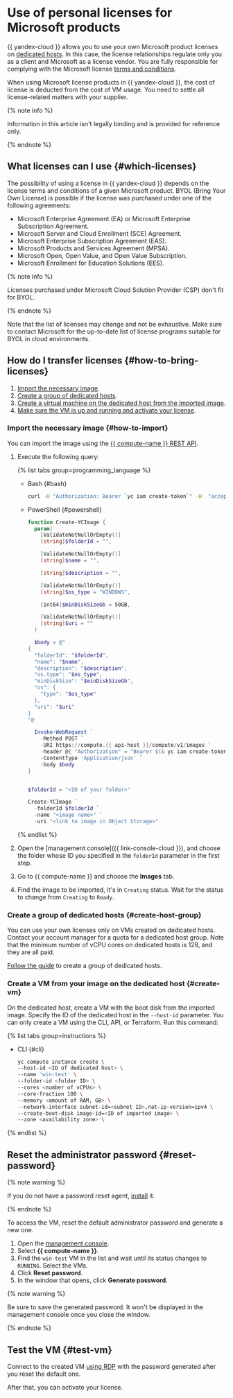 # Use of personal licenses for Microsoft products

{{ yandex-cloud }} allows you to use your own Microsoft product licenses on [dedicated hosts](../compute/concepts/dedicated-host.md). In this case, the license relationships regulate only you as a client and Microsoft as a license vendor. You are fully responsible for complying with the Microsoft license [terms and conditions](https://www.microsoft.com/en-us/licensing/product-licensing/products).

When using Microsoft license products in {{ yandex-cloud }}, the cost of license is deducted from the cost of VM usage. You need to settle all license-related matters with your supplier.

{% note info %}

Information in this article isn't legally binding and is provided for reference only.

{% endnote %}

## What licenses can I use {#which-licenses}

The possibility of using a license in {{ yandex-cloud }} depends on the license terms and conditions of a given Microsoft product. BYOL (Bring Your Own License) is possible if the license was purchased under one of the following agreements:

* Microsoft Enterprise Agreement (EA) or Microsoft Enterprise Subscription Agreement.
* Microsoft Server and Cloud Enrollment (SCE) Agreement.
* Microsoft Enterprise Subscription Agreement (EAS).
* Microsoft Products and Services Agreement (MPSA).
* Microsoft Open, Open Value, and Open Value Subscription.
* Microsoft Enrollment for Education Solutions (EES).

{% note info %}

Licenses purchased under Microsoft Cloud Solution Provider (CSP) don't fit for BYOL.

{% endnote %}

Note that the list of licenses may change and not be exhaustive. Make sure to contact Microsoft for the up-to-date list of license programs suitable for BYOL in cloud environments.

## How do I transfer licenses {#how-to-bring-licenses}

1. [Import the necessary image](#how-to-import).
1. [Create a group of dedicated hosts](#create-host-group).
1. [Create a virtual machine on the dedicated host from the imported image](#create-vm).
1. [Make sure the VM is up and running and activate your license](#test-vm).

### Import the necessary image {#how-to-import}

You can import the image using the [{{ compute-name }} REST API](../compute/api-ref/Image/create).

1. Execute the following query:

   {% list tabs group=programming_language %}

   - Bash {#bash}

      ```bash
      curl -H "Authorization: Bearer `yc iam create-token`" -H  "accept: application/json" -X POST https://compute.{{ api-host }}/compute/v1/images -d '{"folderId": "<ID of your folder>", "name": "<image name>", "description": "<image description>", "os": {"type": "WINDOWS"}, "pooled": false, "uri": "<link to image in Object Storage>"}'
      ```

   - PowerShell {#powershell}

      ```powershell
      function Create-YCImage {
        param(
          [ValidateNotNullOrEmpty()]
          [string]$folderId = "",

          [ValidateNotNullOrEmpty()]
          [string]$name = "",

          [string]$description = "",

          [ValidateNotNullOrEmpty()]
          [string]$os_type = "WINDOWS",

          [int64]$minDiskSizeGb = 50GB,

          [ValidateNotNullOrEmpty()]
          [string]$uri = ""
        )

        $body = @"
      {
        "folderId": "$folderId",
        "name": "$name",
        "description": "$description",
        "os.type": "$os_type",
        "minDiskSize": "$minDiskSizeGb",
        "os": {
          "type": "$os_type"
        },
        "uri": "$uri"
      }
      "@

        Invoke-WebRequest `
          -Method POST `
          -URI https://compute.{{ api-host }}/compute/v1/images `
          -header @{ "Authorization" = "Bearer $(& yc iam create-token)" } `
          -ContentType 'Application/json' `
          -body $body
      }


      $folderId = "<ID of your folder>"

      Create-YCImage `
        -folderId $folderId `
        -name "<image name>" `
        -uri "<link to image in Object Storage>"

      ```

   {% endlist %}

1. Open the [management console]({{ link-console-cloud }}), and choose the folder whose ID you specified in the `folderId` parameter in the first step.
1. Go to {{ compute-name }} and choose the **Images** tab.
1. Find the image to be imported, it's in `Creating` status. Wait for the status to change from `Creating` to `Ready`.

### Create a group of dedicated hosts {#create-host-group}

You can use your own licenses only on VMs created on dedicated hosts. Contact your account manager for a quota for a dedicated host group. Note that the minimum number of vCPU cores on dedicated hosts is 128, and they are all paid.

[Follow the guide](../compute/operations/dedicated-host/create-host-group.md) to create a group of dedicated hosts.

### Create a VM from your image on the dedicated host {#create-vm}

On the dedicated host, create a VM with the boot disk from the imported image. Specify the ID of the dedicated host in the `--host-id` parameter. You can only create a VM using the CLI, API, or Terraform. Run this command:

{% list tabs group=instructions %}

- CLI {#cli}

   ```bash
   yc compute instance create \
   --host-id <ID of dedicated host> \
   --name 'win-test' \
   --folder-id <folder ID> \
   --cores <number of vCPUs> \
   --core-fraction 100 \
   --memory <amount of RAM, GB> \
   --network-interface subnet-id=<subnet ID>,nat-ip-version=ipv4 \
   --create-boot-disk image-id=<ID of imported image> \
   --zone <availability zone> \
   ```

{% endlist %}

## Reset the administrator password {#reset-password}

{% note warning %}

If you do not have a password reset agent, [install](../compute/operations/vm-guest-agent/install.md) it.

{% endnote %}

To access the VM, reset the default administrator password and generate a new one.

1. Open the [management console]({{link-console-main}}).
1. Select **{{ compute-name }}**.
1. Find the `win-test` VM in the list and wait until its status changes to `RUNNING`. Select the VMs.
1. Click **Reset password**.
1. In the window that opens, click **Generate password**.

{% note warning %}

Be sure to save the generated password. It won't be displayed in the management console once you close the window.

{% endnote %}

## Test the VM {#test-vm}

Connect to the created VM [using RDP](../compute/operations/vm-connect/rdp.md) with the password generated after you reset the default one.

After that, you can activate your license.
